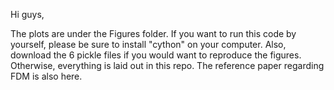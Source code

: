 Hi guys,

The plots are under the Figures folder.
If you want to run this code by yourself, please be sure to install "cython" on your computer.
Also, download the 6 pickle files if you would want to reproduce the figures.
Otherwise, everything is laid out in this repo. The reference paper regarding FDM is also here.
